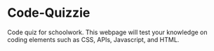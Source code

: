 # Code-Quizzie
Code quiz for schoolwork. This webpage will test your knowledge on coding elements such as CSS, APIs, Javascript, and HTML. 
